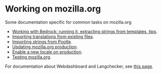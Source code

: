 # Working on mozilla.org

Some documentation specific for common tasks on mozilla.org
* [Working with Bedrock: running it, extracting strings from templates, tips](working_bedrock.md).
* [Importing translations from existing files](/tools/webdashboards/import_translations.md).
* [Importing strings from Pootle](import_locamotion.md).
* [Updating mozilla.org production](updating_mozillaorg_production.md).
* [Enable a new locale on production](enable_production.md).
* [Testing mozilla.org](testing_mozilla_org.md).

For documentation about Webdashboard and Langchecker, see [this page](../webdashboards/README.md).
